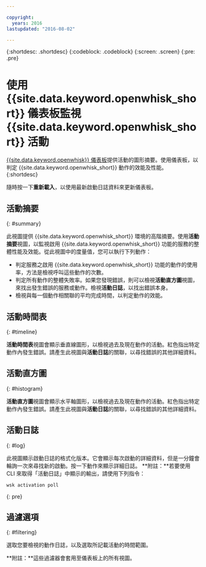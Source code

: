 ```yaml
---

copyright:
  years: 2016
lastupdated: "2016-08-02"

---
```


{:shortdesc: .shortdesc}
{:codeblock: .codeblock}
{:screen: .screen}
{:pre: .pre}

# 使用 {{site.data.keyword.openwhisk_short}} 儀表板監視 {{site.data.keyword.openwhisk_short}} 活動

[{{site.data.keyword.openwhisk}} 儀表板](https://{DomainName}/whisk/dashboard/)提供活動的圖形摘要。使用儀表板，以判定 {{site.data.keyword.openwhisk_short}} 動作的效能及性能。
{:shortdesc}

隨時按一下**重新載入**，以使用最新啟動日誌資料來更新儀表板。

## 活動摘要
{: #summary}

此視圖提供 {{site.data.keyword.openwhisk_short}} 環境的高階摘要。使用**活動摘要**視圖，以監視啟用 {{site.data.keyword.openwhisk_short}} 功能的服務的整體性能及效能。從此視圖中的度量值，您可以執行下列動作：
* 判定服務之啟用 {{site.data.keyword.openwhisk_short}} 功能的動作的使用率，方法是檢視呼叫這些動作的次數。
* 判定所有動作的整體失敗率。如果您發現錯誤，則可以檢視**活動直方圖**視圖，來找出發生錯誤的服務或動作。檢視**活動日誌**，以找出錯誤本身。
* 檢視與每一個動作相關聯的平均完成時間，以判定動作的效能。

<!-- For tips on improving performance, see troubleshooting? -->

## 活動時間表
{: #timeline}

**活動時間表**視圖會顯示垂直線圖形，以檢視過去及現在動作的活動。紅色指出特定動作內發生錯誤。請產生此視圖與**活動日誌**的關聯，以尋找錯誤的其他詳細資料。

## 活動直方圖
{: #histogram}

**活動直方圖**視圖會顯示水平軸圖形，以檢視過去及現在動作的活動。紅色指出特定動作內發生錯誤。請產生此視圖與**活動日誌**的關聯，以尋找錯誤的其他詳細資料。

## 活動日誌
{: #log}

此視圖顯示啟動日誌的格式化版本。它會顯示每次啟動的詳細資料，但是一分鐘會輪詢一次來尋找新的啟動。按一下動作來顯示詳細日誌。
**附註：**若要使用 CLI 來取得「活動日誌」中顯示的輸出，請使用下列指令：

  ```
wsk activation poll
  ```
  {: pre}

## 過濾選項
{: #filtering}

選取您要檢視的動作日誌，以及選取所記載活動的時間範圍。

**附註：**這些過濾器會套用至儀表板上的所有視圖。
